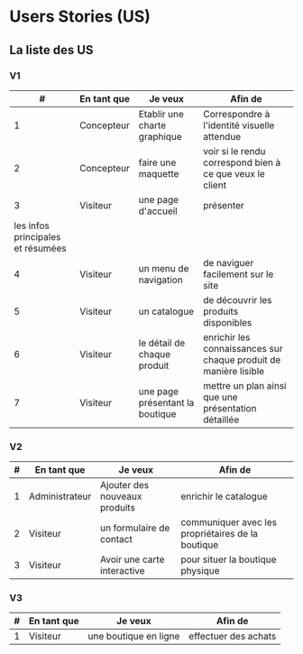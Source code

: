 # Users Stories (US)

## La liste des US

### V1

| # | En tant que | Je veux | Afin de |
| --- | --- | --- | --- |
| 1 | Concepteur | Etablir une charte graphique | Correspondre à l'identité visuelle attendue |
| 2 | Concepteur | faire une maquette | voir si le rendu correspond bien à ce que veux le client |
| 3 | Visiteur | une page d'accueil | présenter 
les infos principales et résumées |
| 4 | Visiteur | un menu de navigation | de naviguer facilement sur le site |
| 5 | Visiteur | un catalogue | de découvrir les produits disponibles |
| 6 | Visiteur | le détail de chaque produit | enrichir les connaissances sur chaque produit de manière lisible |
| 7 | Visiteur | une page présentant la boutique | mettre un plan ainsi que une présentation détaillée |


### V2

| # | En tant que | Je veux | Afin de |
| --- | --- | --- | --- |
| 1 | Administrateur | Ajouter des nouveaux produits | enrichir le catalogue |
| 2 | Visiteur | un formulaire de contact | communiquer avec les propriétaires de la boutique |
| 3 | Visiteur | Avoir une carte interactive | pour situer la boutique physique |


### V3

| # | En tant que | Je veux | Afin de |
| --- | --- | --- | --- |
| 1 | Visiteur | une boutique en ligne | effectuer des achats |